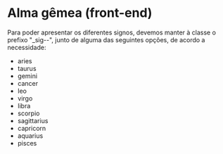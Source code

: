 # Alma gêmea (front-end)

<p>Para poder apresentar os diferentes signos, devemos manter à classe o prefixo "_sig--", junto de alguma das seguintes opções, de acordo a necessidade:</p>
<ul>
<li>aries</li>
<li>taurus</li>
<li>gemini</li>
<li>cancer</li>
<li>leo</li>
<li>virgo</li>
<li>libra</li>
<li>scorpio</li>
<li>sagittarius</li>
<li>capricorn</li>
<li>aquarius</li>
<li>pisces</li>
</ul>